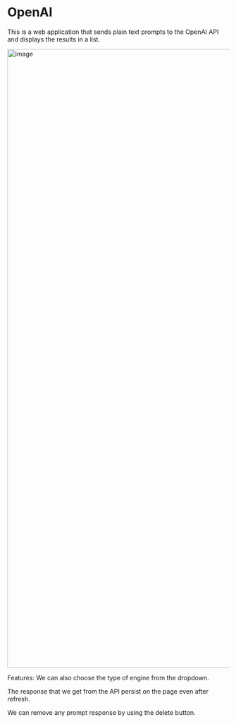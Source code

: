 # OpenAI
This is a web application that sends plain text prompts to the OpenAI API and displays the results in a list.

<img width="1404" alt="image" src="https://user-images.githubusercontent.com/60542567/169727331-24a49e71-8655-47dc-8900-410c0415e0f7.png">

Features:
We can also choose the type of engine from the dropdown.

The response that we get from the API persist on the page even after refresh.

We can remove any prompt response by using the delete button.

